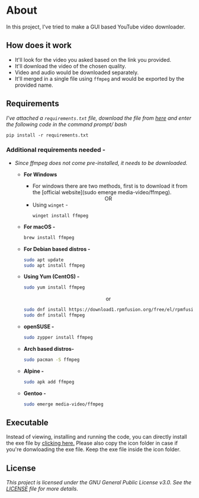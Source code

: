 # About

In this project, I've tried to make a GUI based YouTube video downloader.

## How does it work 

- It'll look for the video you asked based on the link you provided.
- It'll download the video of the chosen quality.
- Video and audio would be downloaded separately.
- It'll merged in a single file using `ffmpeg` and would be exported by the provided name.

## Requirements

*I've attached a `requirements.txt` file, download the file from [here](requirements.txt) and enter the following code in the command prompt/ bash*

```commandline
pip install -r requirements.txt
```

### Additional requirements needed - 

- _Since ffmpeg does not come pre-installed, it needs to be downloaded._
    - **For Windows**
        - For windows  there are two methods, first is to download it from the [official website](sudo emerge media-video/ffmpeg).
      <center>OR</center>

        - Using `winget` -
            ```commandline
            winget install ffmpeg
            ```
    - **For macOS -**
        ```bash
        brew install ffmpeg
        ```
    - **For Debian based distros -**
        ```bash
        sudo apt update
        sudo apt install ffmpeg
        ```
    - **Using Yum (CentOS) -**
        ```bash
        sudo yum install ffmpeg
        ```
        <center>or</center>

        ```bash
        sudo dnf install https://download1.rpmfusion.org/free/el/rpmfusion-free-release-$(rpm -E %rhel).noarch.rpm
        sudo dnf install ffmpeg
        ```
    - **openSUSE -**
        ```bash
        sudo zypper install ffmpeg
        ```
    - **Arch based distros-**
        ```bash
        sudo pacman -S ffmpeg
        ```
    - **Alpine -**
        ```bash
        sudo apk add ffmpeg
        ```
    - **Gentoo -**
        ```bash
        sudo emerge media-video/ffmpeg
        ```

## Executable

Instead of viewing, installing and running the code, you can directly install the exe file by [clicking here.](https://github.com/architmishra-15/Projects/releases/download/exe/Youtube-Downloader.exe) Please also copy the icon folder in case if you're donwloading the exe file. Keep the exe file inside the icon folder.
## License

_This project is licensed under the GNU General Public License v3.0. See the [LICENSE](LICENSE) file for more details._
